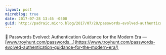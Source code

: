```yaml
---
layout: post
microblog: true
date: 2017-07-28 13:46 -0500
guid: http://padraic.micro.blog/2017/07/28/passwords-evolved-authentication.html
---
```

🔗 Passwords Evolved: Authentication Guidance for the Modern Era — [www.troyhunt.com/passwords...](https://www.troyhunt.com/passwords-evolved-authentication-guidance-for-the-modern-era/)
